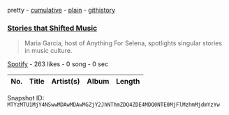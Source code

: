 pretty - [cumulative](/playlists/cumulative/37i9dQZF1DX7Sllq4gSA7d.md) - [plain](/playlists/plain/37i9dQZF1DX7Sllq4gSA7d) - [githistory](https://github.githistory.xyz/mackorone/spotify-playlist-archive/blob/main/playlists/plain/37i9dQZF1DX7Sllq4gSA7d)

### [Stories that Shifted Music ](https://open.spotify.com/playlist/37i9dQZF1DX7Sllq4gSA7d)

> Maria Garcia, host of Anything For Selena, spotlights singular stories in music culture.

[Spotify](https://open.spotify.com/user/spotify) - 263 likes - 0 song - 0 sec

| No. | Title | Artist(s) | Album | Length |
|---|---|---|---|---|

Snapshot ID: `MTYzMTU1MjY4NSwwMDAwMDAwMGZjY2JhNThmZDQ4ZDE4MDQ0NTE0MjFlMzhmMjdmYzYw`
